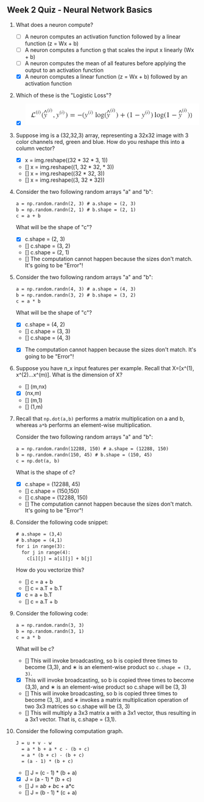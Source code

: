 ## Week 2 Quiz - Neural Network Basics

1. What does a neuron compute?

    * [ ] A neuron computes an activation function followed by a linear function (z = Wx + b)
    * [ ] A neuron computes a function g that scales the input x linearly (Wx + b)
    * [ ] A neuron computes the mean of all features before applying the output to an activation function
    * [x] A neuron computes a linear function (z = Wx + b) followed by an activation function

2. Which of these is the "Logistic Loss"?

    * [x] ![Loss function](loss_function.png)


3. Suppose img is a (32,32,3) array, representing a 32x32 image with 3 color channels red, green and blue. How do you reshape this into a column vector?

    * [x] x = img.reshape((32 * 32 * 3, 1))
    * [] x = img.reshape((1, 32 * 32, * 3))
    * [] x = img.reshape((32 * 32, 3))
    * [] x = img.reshape((3, 32 * 32))

4. Consider the two following random arrays "a" and "b":

    ```
    a = np.random.randn(2, 3) # a.shape = (2, 3)
    b = np.random.randn(2, 1) # b.shape = (2, 1)
    c = a + b
    ```

    What will be the shape of "c"?

    * [x] c.shape = (2, 3)
    * [] c.shape = (3, 2)
    * [] c.shape = (2, 1)
    * [] The computation cannot happen because the sizes don't match. It's going to be "Error"!


5. Consider the two following random arrays "a" and "b":

    ```
    a = np.random.randn(4, 3) # a.shape = (4, 3)
    b = np.random.randn(3, 2) # b.shape = (3, 2)
    c = a * b
    ```

    What will be the shape of "c"?

    * [x] c.shape = (4, 2)
    * [] c.shape = (3, 3)
    * [] c.shape = (4, 3)
    * [x] The computation cannot happen because the sizes don't match. It's going to be "Error"!


6. Suppose you have n_x input features per example. Recall that X=[x^(1), x^(2)...x^(m)]. What is the dimension of X?

    * [] (m,nx)
    * [x] (nx,m)
    * [] (m,1)
    * [] (1,m)


7. Recall that `np.dot(a,b)` performs a matrix multiplication on a and b, whereas `a*b` performs an element-wise multiplication.

    Consider the two following random arrays "a" and "b":

    ```
    a = np.random.randn(12288, 150) # a.shape = (12288, 150)
    b = np.random.randn(150, 45) # b.shape = (150, 45)
    c = np.dot(a, b)
    ```

    What is the shape of c?

    * [x] c.shape = (12288, 45)
    * [] c.shape = (150,150)
    * [] c.shape = (12288, 150)
    * [] The computation cannot happen because the sizes don't match. It's going to be "Error"!


8. Consider the following code snippet:

    ```
    # a.shape = (3,4)
    # b.shape = (4,1)
    for i in range(3):
      for j in range(4):
        c[i][j] = a[i][j] + b[j]
    ```

    How do you vectorize this?

    * [] c = a + b
    * [] c = a.T + b.T
    * [x] c = a + b.T
    * [] c = a.T + b

9. Consider the following code:

    ```
    a = np.random.randn(3, 3)
    b = np.random.randn(3, 1)
    c = a * b
    ```

    What will be c?

    * [] This will invoke broadcasting, so b is copied three times to become (3,3), and ∗ is an element-wise product so `c.shape = (3, 3)`.
    * [x] This will invoke broadcasting, so b is copied three times to become (3,3), and ∗ is an element-wise product so c.shape will be (3, 3)
    * [] This will invoke broadcasting, so b is copied three times to become (3, 3), and ∗ invokes a matrix multiplication operation of two 3x3 matrices so c.shape will be (3, 3)
    * [] This will multiply a 3x3 matrix a with a 3x1 vector, thus resulting in a 3x1 vector. That is, c.shape = (3,1).


10. Consider the following computation graph.

    ```
    J = u + v - w
      = a * b + a * c - (b + c)
      = a * (b + c) - (b + c)
      = (a - 1) * (b + c)
    ```

    * [] J = (c - 1) * (b + a)
    * [x] J = (a - 1) * (b + c)
    * [] J = a*b + b*c + a*c
    * [] J = (b - 1) * (c + a)

